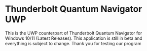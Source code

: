 # Thunderbolt Quantum Navigator UWP
This is the UWP counterpart of Thunderbolt Quantum Navigator for Windows 10/11 (Latest Releases). This application is still in beta and everything is subject to change. Thank you for testing our program
